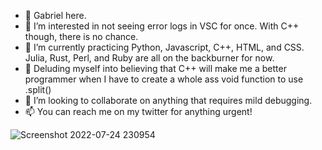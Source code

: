 - 👋 Gabriel here.
- 👀 I’m interested in not seeing error logs in VSC for once. With C++ though, there is no chance.
- 🌱 I’m currently practicing Python, Javascript, C++, HTML, and CSS. Julia, Rust, Perl, and Ruby are all on the backburner for now.
- 🤡 Deluding myself into believing that C++ will make me a better programmer when I have to create a whole ass void function to use .split()
- 💞️ I’m looking to collaborate on anything that requires mild debugging.
- 📫 You can reach me on my twitter for anything urgent!

![Screenshot 2022-07-24 230954](https://user-images.githubusercontent.com/117062305/205640295-b29d6c08-1fb5-4621-bca6-ed72b8b9444f.jpg)
